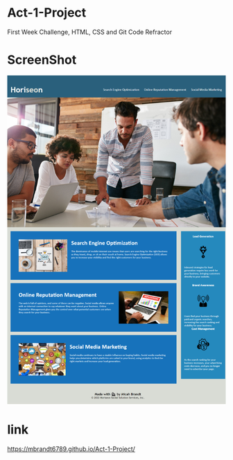 # Act-1-Project
First Week Challenge, HTML, CSS and Git Code Refractor

# ScreenShot
<img src=assets\images\ScreenShot.png>

# link
<a href="https://mbrandt6789.github.io/Act-1-Project/">https://mbrandt6789.github.io/Act-1-Project/</a>